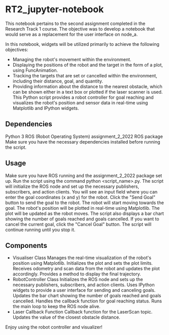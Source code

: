 # RT2_jupyter-notebook

This notebook pertains to the second assignment completed in the Research Track 1 course. The objective was to develop a notebook that would serve as a replacement for the user interface on node_a.

In this notebook, widgets will be utilized primarily to achieve the following objectives:

- Managing the robot's movement within the environment.
- Displaying the positions of the robot and the target in the form of a plot, using FuncAnimation.
- Tracking the targets that are set or cancelled within the environment, including their distance, goal, and quantity.
- Providing information about the distance to the nearest obstacle, which can be shown either in a text box or plotted if the laser scanner is used.
This Python script provides a robot controller for goal reaching and visualizes the robot's position and sensor data in real-time using Matplotlib and IPython widgets. 

## Dependencies
Python 3
ROS (Robot Operating System)
assignment_2_2022 ROS package
Make sure you have the necessary dependencies installed before running the script.

## Usage
Make sure you have ROS running and the assignment_2_2022 package set up.
Run the script using the command python <script_name>.py.
The script will initialize the ROS node and set up the necessary publishers, subscribers, and action clients.
You will see an input field where you can enter the goal coordinates (x and y) for the robot.
Click the "Send Goal" button to send the goal to the robot. The robot will start moving towards the goal.
The robot's position will be plotted in real-time using Matplotlib. The plot will be updated as the robot moves.
The script also displays a bar chart showing the number of goals reached and goals cancelled.
If you want to cancel the current goal, click the "Cancel Goal" button.
The script will continue running until you stop it.

## Components
- Visualiser Class
Manages the real-time visualization of the robot's position using Matplotlib.
Initializes the plot and sets the plot limits.
Receives odometry and scan data from the robot and updates the plot accordingly.
Provides a method to display the final trajectory.
- RobotController Class
Initializes the ROS node and sets up the necessary publishers, subscribers, and action clients.
Uses IPython widgets to provide a user interface for sending and canceling goals.
Updates the bar chart showing the number of goals reached and goals cancelled.
Handles the callback function for goal reaching status.
Runs the main loop to keep the ROS node alive.
- Laser Callback Function
Callback function for the LaserScan topic.
Updates the value of the closest obstacle distance.

Enjoy using the robot controller and visualizer!
